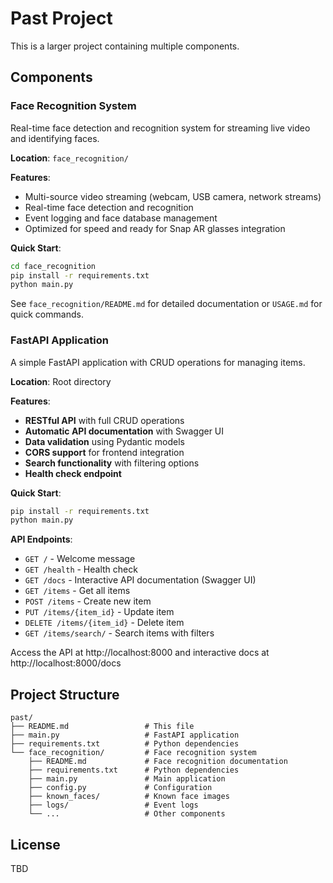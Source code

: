 # Past Project

This is a larger project containing multiple components.

## Components

### Face Recognition System

Real-time face detection and recognition system for streaming live video and identifying faces.

**Location**: `face_recognition/`

**Features**:
- Multi-source video streaming (webcam, USB camera, network streams)
- Real-time face detection and recognition
- Event logging and face database management
- Optimized for speed and ready for Snap AR glasses integration

**Quick Start**:
```bash
cd face_recognition
pip install -r requirements.txt
python main.py
```

See `face_recognition/README.md` for detailed documentation or `USAGE.md` for quick commands.

### FastAPI Application

A simple FastAPI application with CRUD operations for managing items.

**Location**: Root directory

**Features**:
- **RESTful API** with full CRUD operations
- **Automatic API documentation** with Swagger UI
- **Data validation** using Pydantic models
- **CORS support** for frontend integration
- **Search functionality** with filtering options
- **Health check endpoint**

**Quick Start**:
```bash
pip install -r requirements.txt
python main.py
```

**API Endpoints**:
- `GET /` - Welcome message
- `GET /health` - Health check
- `GET /docs` - Interactive API documentation (Swagger UI)
- `GET /items` - Get all items
- `POST /items` - Create new item
- `PUT /items/{item_id}` - Update item
- `DELETE /items/{item_id}` - Delete item
- `GET /items/search/` - Search items with filters

Access the API at http://localhost:8000 and interactive docs at http://localhost:8000/docs

## Project Structure

```
past/
├── README.md                 # This file
├── main.py                   # FastAPI application
├── requirements.txt          # Python dependencies
└── face_recognition/         # Face recognition system
    ├── README.md             # Face recognition documentation
    ├── requirements.txt      # Python dependencies
    ├── main.py               # Main application
    ├── config.py             # Configuration
    ├── known_faces/          # Known face images
    ├── logs/                 # Event logs
    └── ...                   # Other components
```

## License

TBD
